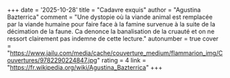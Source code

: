 +++
date = '2025-10-28'
title = "Cadavre exquis"
author = "Agustina Bazterrica"
comment = "Une dystopie où la viande animal est remplacée par la viande humaine pour faire face à la famine survenue à la suite de la décimation de la faune. Ca denonce la banalisation de la cruauté et on ne ressort clairement pas indemne de cette lecture."
autonumber = true
cover = "https://www.jailu.com/media/cache/couverture_medium/flammarion_img/Couvertures/9782290224847.jpg"
rating = 4
link = "https://fr.wikipedia.org/wiki/Agustina_Bazterrica"
+++
